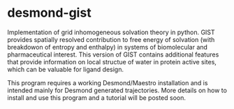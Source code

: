 # desmond-gist
Implementation of grid inhomogeneous solvation theory in python.
GIST provides spatially resolved contribution to free energy of solvation (with breakdowon of entropy and enthalpy) in systems of biomolecular and pharmaceutical interest. This version of GIST contains additional features that provide information on local structue of water in protein active sites, which can be valuable for ligand design.

This program requires a working Desmond/Maestro installation and is intended mainly for Desmond generated trajectories. 
More details on how to install and use this program and a tutorial will be posted soon.

